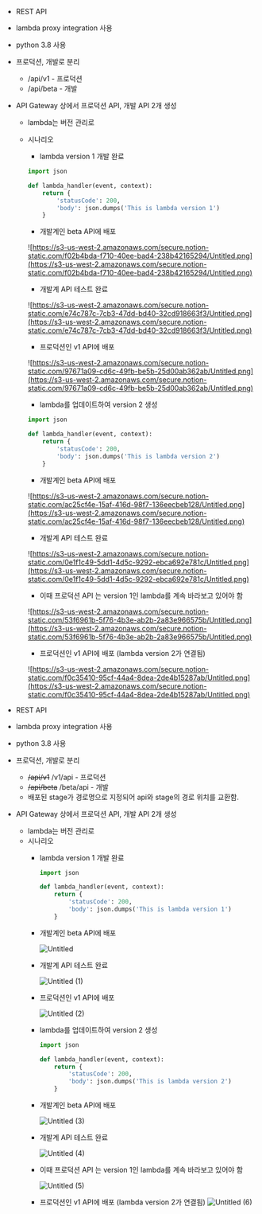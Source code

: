 - REST API
- lambda proxy integration 사용
- python 3.8 사용
- 프로덕션, 개발로 분리
    - /api/v1 - 프로덕션
    - /api/beta - 개발
- API Gateway 상에서 프로덕션 API, 개발 API 2개 생성
    - lambda는 버전 관리로
    - 시나리오
        - lambda version 1 개발 완료

        ```python
        import json

        def lambda_handler(event, context):
            return {
                'statusCode': 200,
                'body': json.dumps('This is lambda version 1')
            }
        ```

        - 개발계인 beta API에 배포

        ![https://s3-us-west-2.amazonaws.com/secure.notion-static.com/f02b4bda-f710-40ee-bad4-238b42165294/Untitled.png](https://s3-us-west-2.amazonaws.com/secure.notion-static.com/f02b4bda-f710-40ee-bad4-238b42165294/Untitled.png)

        - 개발계 API 테스트 완료

        ![https://s3-us-west-2.amazonaws.com/secure.notion-static.com/e74c787c-7cb3-47dd-bd40-32cd918663f3/Untitled.png](https://s3-us-west-2.amazonaws.com/secure.notion-static.com/e74c787c-7cb3-47dd-bd40-32cd918663f3/Untitled.png)

        - 프로덕션인 v1 API에 배포

        ![https://s3-us-west-2.amazonaws.com/secure.notion-static.com/97671a09-cd6c-49fb-be5b-25d00ab362ab/Untitled.png](https://s3-us-west-2.amazonaws.com/secure.notion-static.com/97671a09-cd6c-49fb-be5b-25d00ab362ab/Untitled.png)

        - lambda를 업데이트하여 version 2 생성

        ```python
        import json

        def lambda_handler(event, context):
            return {
                'statusCode': 200,
                'body': json.dumps('This is lambda version 2')
            }
        ```

        - 개발계인 beta API에 배포

        ![https://s3-us-west-2.amazonaws.com/secure.notion-static.com/ac25cf4e-15af-416d-98f7-136eecbeb128/Untitled.png](https://s3-us-west-2.amazonaws.com/secure.notion-static.com/ac25cf4e-15af-416d-98f7-136eecbeb128/Untitled.png)

        - 개발계 API 테스트 완료

        ![https://s3-us-west-2.amazonaws.com/secure.notion-static.com/0e1f1c49-5dd1-4d5c-9292-ebca692e781c/Untitled.png](https://s3-us-west-2.amazonaws.com/secure.notion-static.com/0e1f1c49-5dd1-4d5c-9292-ebca692e781c/Untitled.png)

        - 이때 프로덕션 API 는 version 1인 lambda를 계속 바라보고 있어야 함

        ![https://s3-us-west-2.amazonaws.com/secure.notion-static.com/53f6961b-5f76-4b3e-ab2b-2a83e966575b/Untitled.png](https://s3-us-west-2.amazonaws.com/secure.notion-static.com/53f6961b-5f76-4b3e-ab2b-2a83e966575b/Untitled.png)

        - 프로덕션인 v1 API에 배포 (lambda version 2가 연결됨)

        ![https://s3-us-west-2.amazonaws.com/secure.notion-static.com/f0c35410-95cf-44a4-8dea-2de4b15287ab/Untitled.png](https://s3-us-west-2.amazonaws.com/secure.notion-static.com/f0c35410-95cf-44a4-8dea-2de4b15287ab/Untitled.png)

- REST API
- lambda proxy integration 사용
- python 3.8 사용
- 프로덕션, 개발로 분리
    - ~~/api/v1~~    /v1/api - 프로덕션 
    - ~~/api/beta~~     /beta/api - 개발
    - 배포된 stage가 경로명으로 지정되어 api와 stage의 경로 위치를 교환함.
- API Gateway 상에서 프로덕션 API, 개발 API 2개 생성
    - lambda는 버전 관리로
    - 시나리오
        - lambda version 1 개발 완료

            ```python
            import json

            def lambda_handler(event, context):
                return {
                    'statusCode': 200,
                    'body': json.dumps('This is lambda version 1')
                }
            ```

        - 개발계인 beta API에 배포

            ![Untitled](https://user-images.githubusercontent.com/55729930/122768744-dbf87d00-d2de-11eb-8887-a64a58c043d7.png)

        - 개발계 API 테스트 완료

            ![Untitled (1)](https://user-images.githubusercontent.com/55729930/122768742-db5fe680-d2de-11eb-9db0-d12165396e5f.png)


        - 프로덕션인 v1 API에 배포

            ![Untitled (2)](https://user-images.githubusercontent.com/55729930/122768737-dac75000-d2de-11eb-9f2e-2f2f03c29c32.png)

        - lambda를 업데이트하여 version 2 생성

            ```python
            import json

            def lambda_handler(event, context):
                return {
                    'statusCode': 200,
                    'body': json.dumps('This is lambda version 2')
                }
            ```

        - 개발계인 beta API에 배포

            ![Untitled (3)](https://user-images.githubusercontent.com/55729930/122768731-d9962300-d2de-11eb-9680-c1c45b49effe.png)

        - 개발계 API 테스트 완료

           ![Untitled (4)](https://user-images.githubusercontent.com/55729930/122768733-da2eb980-d2de-11eb-89c3-705eee166e7b.png)

        - 이때 프로덕션 API 는 version 1인 lambda를 계속 바라보고 있어야 함

            ![Untitled (5)](https://user-images.githubusercontent.com/55729930/122768724-d7cc5f80-d2de-11eb-8f24-6bf6b1dc171c.png)
        - 프로덕션인 v1 API에 배포 (lambda version 2가 연결됨)
            ![Untitled (6)](https://user-images.githubusercontent.com/55729930/122768746-dc911380-d2de-11eb-9fab-dc096c1b5036.png)
